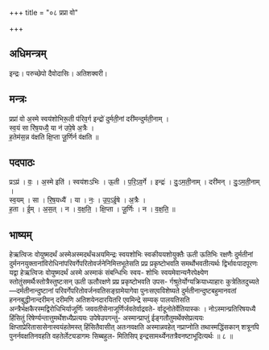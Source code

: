 +++
title = "०८ प्रप्रा वो"

+++
## अधिमन्त्रम्
इन्द्रः। परुच्छेपो दैवोदासिः। अतिशक्वरी।

## मन्त्रः
प्रप्रा॑ वो अ॒स्मे स्वय॑शोभिरू॒ती प॑रिव॒र्ग इन्द्रो॑ दुर्मती॒नां दरी॑मन्दुर्मती॒नाम् ।  
स्व॒यं सा रि॑ष॒यध्यै॒ या न॑ उपे॒षे अ॒त्रैः ।  
ह॒तेम॑स॒न्न व॑क्षति क्षि॒प्ता जू॒र्णिर्न व॑क्षति ॥

## पदपाठः
प्रऽप्र॑ । वः॒ । अ॒स्मे इति॑ । स्वय॑शःऽभिः । ऊ॒ती । प॒रि॒ऽव॒र्गे । इन्द्रः॑ । दुः॒ऽम॒ती॒नाम् । दरी॑मन् । दुः॒ऽम॒ती॒नाम् ।  
स्व॒यम् । सा । रि॒ष॒यध्यै॑ । या । नः॒ । उ॒प॒ऽई॒षे । अ॒त्रैः ।  
ह॒ता । ई॒म् । अ॒स॒त् । न । व॒क्ष॒ति॒ । क्षि॒प्ता । जू॒र्णिः । न । व॒क्ष॒ति॒ ॥

## भाष्यम्
हेऋत्विजः वोयुष्मदर्थं अस्मेअस्मदर्थंचअयमिन्द्रः स्वयशोभिः स्वकीययशोयुक्तैः ऊती ऊतिभिः रक्षणैः दुर्मतीनां दुर्मननयुक्तानांविरोधिनांपरिवर्गेपरितोवर्जनेनिमित्तभूतेसति प्रप्र प्रकृष्टोभवति समर्थोभवतीत्यर्थः द्विर्भावःपादपूरणः यद्वा हेऋत्विजः वोयुष्मदर्थं अस्मे अस्माकं संबन्धिभिः स्वय- शोभिः स्वयमेवान्यनैरपेक्ष्येण स्तोतुंसमर्थैःस्तोत्रैस्तुष्टःसन् ऊती ऊतौरक्षणे प्रप्र प्रकृष्टोभवति उपस- र्गश्रुतेर्योग्यक्रियाध्याहारः कुत्रेतितदुच्यते—दर्मतीनान्दुष्टानां परिवर्गेपरितोवर्जनवतिसङ्ग्रामेयागेवा पुनःसएवविशेष्यते दुर्मतीनान्दुष्टबहुमानवतां हननबुद्धीनान्दरीमन् दरीमणि अतिशयेनदारयितरि एवमिन्द्रे सम्यक् पालयतिसति अन्त्रैर्भक्षकैरस्मद्विरोधिभिर्याजूर्णिः जववतीसेनाजूर्णिर्जवतेर्वाद्रवते- र्वादूनोतेर्वेतियास्कः । नोऽस्मान्प्रतिरिषयध्यै हिंसितुं रिषेर्ण्यन्तात्तुमर्थेशध्यैप्रत्ययः उपेषेउपगन्तुं- अस्मान्प्राप्तुं ईङ्गतौतुमर्थेक्सेप्रत्ययः क्षिप्ताप्रेरितासासेनास्वयंहतेमस्त् हिंसितैवासीत् अतःनवक्षति अस्मान्नवहेत् नप्राप्नोति तथास्मद्धिंसकान् शत्रूनपि पुनर्नवक्षतिनवहति वहतेर्लेट्यडागमः सिब्बहुल- मितिसिप् इन्द्रसामर्थ्येनतत्रैवनष्टाभूदित्यर्थः ॥ ८ ॥